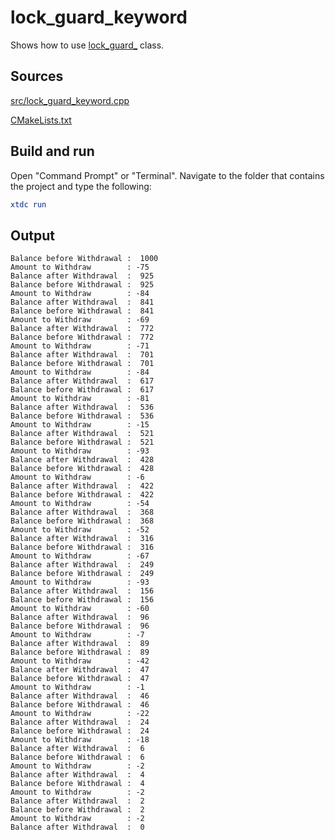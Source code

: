 # lock_guard_keyword

Shows how to use [lock_guard_](https://gammasoft71.github.io/xtd/reference_guides/latest/group__keywords.html#gacd9906b29d877eb1eb0a8c7bc4ab774a) class.

## Sources

[src/lock_guard_keyword.cpp](src/lock_guard_keyword.cpp)

[CMakeLists.txt](CMakeLists.txt)

## Build and run

Open "Command Prompt" or "Terminal". Navigate to the folder that contains the project and type the following:

```cmake
xtdc run
```

## Output

```
Balance before Withdrawal :  1000
Amount to Withdraw        : -75
Balance after Withdrawal  :  925
Balance before Withdrawal :  925
Amount to Withdraw        : -84
Balance after Withdrawal  :  841
Balance before Withdrawal :  841
Amount to Withdraw        : -69
Balance after Withdrawal  :  772
Balance before Withdrawal :  772
Amount to Withdraw        : -71
Balance after Withdrawal  :  701
Balance before Withdrawal :  701
Amount to Withdraw        : -84
Balance after Withdrawal  :  617
Balance before Withdrawal :  617
Amount to Withdraw        : -81
Balance after Withdrawal  :  536
Balance before Withdrawal :  536
Amount to Withdraw        : -15
Balance after Withdrawal  :  521
Balance before Withdrawal :  521
Amount to Withdraw        : -93
Balance after Withdrawal  :  428
Balance before Withdrawal :  428
Amount to Withdraw        : -6
Balance after Withdrawal  :  422
Balance before Withdrawal :  422
Amount to Withdraw        : -54
Balance after Withdrawal  :  368
Balance before Withdrawal :  368
Amount to Withdraw        : -52
Balance after Withdrawal  :  316
Balance before Withdrawal :  316
Amount to Withdraw        : -67
Balance after Withdrawal  :  249
Balance before Withdrawal :  249
Amount to Withdraw        : -93
Balance after Withdrawal  :  156
Balance before Withdrawal :  156
Amount to Withdraw        : -60
Balance after Withdrawal  :  96
Balance before Withdrawal :  96
Amount to Withdraw        : -7
Balance after Withdrawal  :  89
Balance before Withdrawal :  89
Amount to Withdraw        : -42
Balance after Withdrawal  :  47
Balance before Withdrawal :  47
Amount to Withdraw        : -1
Balance after Withdrawal  :  46
Balance before Withdrawal :  46
Amount to Withdraw        : -22
Balance after Withdrawal  :  24
Balance before Withdrawal :  24
Amount to Withdraw        : -18
Balance after Withdrawal  :  6
Balance before Withdrawal :  6
Amount to Withdraw        : -2
Balance after Withdrawal  :  4
Balance before Withdrawal :  4
Amount to Withdraw        : -2
Balance after Withdrawal  :  2
Balance before Withdrawal :  2
Amount to Withdraw        : -2
Balance after Withdrawal  :  0
```
